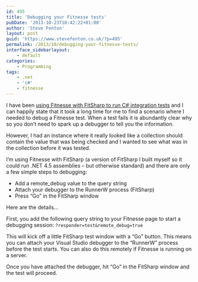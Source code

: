 ```yaml
---
id: 495
title: 'Debugging your Fitnesse tests'
pubDate: '2013-10-23T10:42:22+01:00'
author: 'Steve Fenton'
layout: post
guid: 'https://www.stevefenton.co.uk/?p=495'
permalink: /2013/10/debugging-your-fitnesse-tests/
interface_sidebarlayout:
    - default
categories:
    - Programming
tags:
    - .net
    - 'c#'
    - fitnesse
---
```


I have been [using Fitnesse with FitSharp to run C# integration tests](https://www.stevefenton.co.uk/2013/10/Using-Fitnesse-For-Dot-Net/) and I can happily state that it took a long time for me to find a scenario where I needed to debug a Fitnesse test. When a test fails it is abundantly clear why so you don’t need to spark up a debugger to tell you the information.

However, I had an instance where it really looked like a collection should contain the value that was being checked and I wanted to see what was in the collection before it was tested.

I’m using Fitnesse with FitSharp (a version of FitSharp I built myself so it could run .NET 4.5 assemblies – but otherwise standard) and there are only a few simple steps to debugging:

- Add a remote\_debug value to the query string
- Attach your debugger to the RunnerW process (FitSharp)
- Press “Go” in the FitSharp window

Here are the details…

First, you add the following query string to your Fitnesse page to start a debugging session: `?responder=test&remote_debug=true`

This will kick off a little FitSharp test window with a “Go” button. This means you can attach your Visual Studio debugger to the “RunnerW” process before the test starts. You can also do this remotely if Fitnesse is running on a server.

Once you have attached the debugger, hit “Go” in the FitSharp window and the test will proceed.